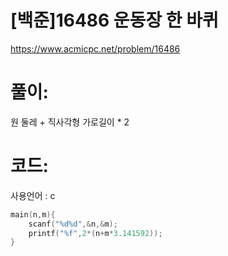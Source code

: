 # [백준]16486 운동장 한 바퀴

https://www.acmicpc.net/problem/16486

# 풀이:

원 둘레 + 직사각형 가로길이 * 2



# **코드:** 

사용언어 : c
```c++
main(n,m){
    scanf("%d%d",&n,&m);
    printf("%f",2*(n+m*3.141592));
}
```

